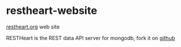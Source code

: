 restheart-website
=================

[restheart.org](restheart.org) web site

RESTHeart is the REST data API server for mongodb, fork it on [github](https://github.com/SoftInstigate/restheart)
